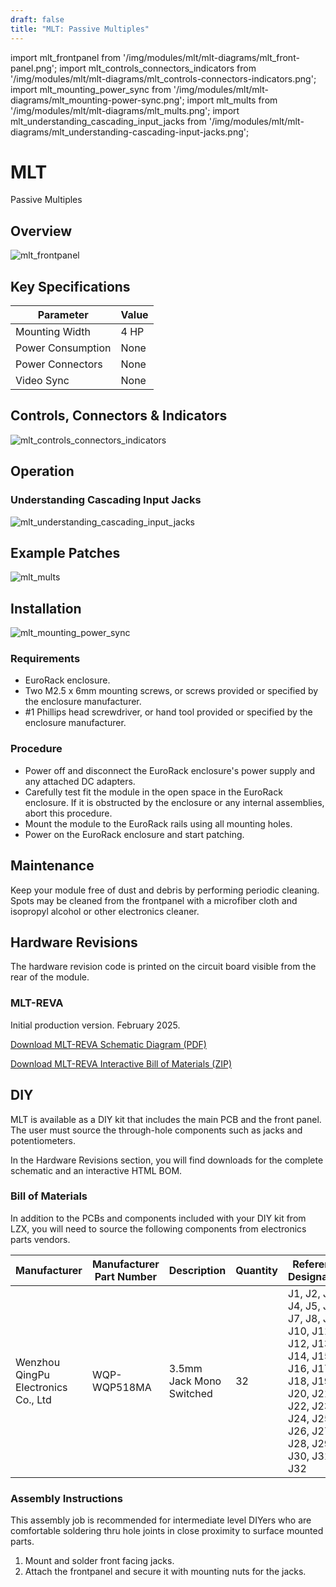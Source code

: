 ```yaml
---
draft: false
title: "MLT: Passive Multiples"
---
```


import mlt_frontpanel from '/img/modules/mlt/mlt-diagrams/mlt_front-panel.png';
import mlt_controls_connectors_indicators from '/img/modules/mlt/mlt-diagrams/mlt_controls-connectors-indicators.png';
import mlt_mounting_power_sync from '/img/modules/mlt/mlt-diagrams/mlt_mounting-power-sync.png';
import mlt_mults from '/img/modules/mlt/mlt-diagrams/mlt_mults.png';
import mlt_understanding_cascading_input_jacks from '/img/modules/mlt/mlt-diagrams/mlt_understanding-cascading-input-jacks​.png';

# MLT
<span class="head2_nolink">Passive Multiples</span>

## Overview

<img src={mlt_frontpanel} alt="mlt_frontpanel" />

## Key Specifications

| Parameter         | Value                                                                           |
| ----------------- | ------------------------------------------------------------------------------- |
| Mounting Width    | 4 HP                                                                            |
| Power Consumption | None                                                                            |
| Power Connectors  | None                                                                            |
| Video Sync        | None                                                                            |
<!-- 
## System Integration Advice -->

<!-- - **Utility module** for mixing and level shifting, covering odd cases where the patch needs just one simple operation.
- **Expander module** to add extra inputs or output processing. Extend the functionality any module. Add one next to your favorite oscillators or RGB functions to expand modulation or signal input options.
- **Building block** for patching complex video synthesis functions. As low level analog computing blocks, several PGOs can be patched together to design a wide range of processing functions, including replicating functions from other modules. However, this level of flexibility comes at the expense of greater system size and more complex patches. Using both lower level and higher level modules is a great strategy for getting the most out of a system.
- **Consider multiple PGOs**. Analog computers provide several instances of summing and difference amplifiers. For example, a bidirectional converter or scaler requires two modules. A triple color space function requires three modules. More complex vector functions will require eight or more. -->

## Controls, Connectors & Indicators

<img src={mlt_controls_connectors_indicators} alt="mlt_controls_connectors_indicators" />

<!-- The PGO design was informed by years of studying interfaces common to the building blocks of analog computers and video processing equipment. 

<img src={ControlsConnectorsIndicators} alt="Controls Connectors And Indicators" /> -->

## Operation

### Understanding Cascading Input Jacks​

<img src={mlt_understanding_cascading_input_jacks} alt="mlt_understanding_cascading_input_jacks" />

<!-- PGO sits at a lower level of abstraction than more complex modules like video shape generators and video keyers. The synthesist is granted full access to the signal path, and the freedom to program a function in discrete steps.

PGO is a *patch-programmable* operator. Its overall function is determined by patch connections rather than switch positions or variable voltages. Connections to specific input and output jacks define operations at different mixing ratios and amounts of gain.

### Understanding Cascading Input Jacks​

PGO uses switched, or normalled, connections between some of its input jacks. With no cable inserted, a signal flows from one input jack to another input jack. This connection is overridden when a cable is inserted. Normalled inputs are indicated on the front panel with arrows.

<img src={NormalledConnections} alt="Normalled Connections"/>

### Difference Amplifier​

A difference amplifier subtracts one voltage from another. It is similar to a differential amplifier, but is specifically optimized to subtract one voltage from another with accuracy.  PGO's amplifier is fully differential, meaning that it has both positive and negative outputs.  

In PGO's implementation, the positive input and negative input of the difference amplifier are each preceded by a four input summing amplifier stage. This configuration allows the user to both add multiple input signals and subtract multiple input signals. Due to the cascaded input switches, the gain of each side of the difference amplifier may be programmed by which jacks are patched and which jacks are left open.

<img src={ProgrammingGain} alt="Programming Gain"/>

### Voltage Reference​

PGO provides a static voltage reference of 1V at its output jack. This level corresponds to a luminance value of white, or to the 100% brightness level of an RGB channel. This reference voltage may be patched anywhere in your system, or back to one of the inputs on PGO.

<img src={ProgrammingOffset} alt="Programming Offset"/> -->

## Example Patches

<img src={mlt_mults} alt="mlt_mults" />

<!-- ### 4 Quadrant Multiplier

### 2 Quadrant Multiplier

### 1 Quadrant Multiplier

### Absolute Value / Full Wave Rectifier

### Half Wave Rectifier

### Sine Wave Shaper

### Square / Exponential Wave Shaper

### Sine Frequency Doubler

### Saw to Triangle / Triangle Frequency Doubler -->

<!-- 
### Buffer

Buffer the input signal with a unity gain of 1.0. Due to the module's propagation delay, it can be used to add slight delays in the video processing path, resulting in the picture shifting slightly to the right.

<img src={PatchBuffer} alt="Buffer"/>

### Amplifier

Amplify the input signal with a gain of 2.

<img src={PatchAmplifier} alt="Amplifier"/>

### Attenuator

Attenuate the input signal with a gain of 0.5.

<img src={PatchAttenuator} alt="Attenuator"/>

### Inverter

Invert the arithmetic sign of the input signal. Positive voltages are converted to negative voltages, or vice versa.

<img src={PatchInverter} alt="Inverter"/>
### Negative

Convert a unipolar signal to negative by subtracting it from 1V. Useful for inverting keys, logic and RGB channels. An input signal ranging from zero to one results in an inverted output ranging from one to zero.

<img src={PatchNegative} alt="Negative"/>

### Subtractor

Subtract one input from another.

<img src={PatchSubtractor} alt="Subtractor"/>

### Adder

Calculate the sum of two input signals.

<img src={PatchAdder} alt="Adder" style={{}} />

### Average

Calculate the average of two input signals.

<img src={PatchAverage} alt="Average" style={{}} />

### Unipolar Modulator

Subtract a modulator from a primary signal, where both are unipolar 0-1V. The primary signal *source a* passes unmodified when the modulating signal *source b* is at its midpoint of 0.5V. As a ramp shifter, *source a* is the input ramp, and *source b* is the positioning control voltage. As a brightness processor, *source a* is a unipolar color channel such as luma, red, green, or blue, and *source b* is the brightness adjustment.

<img src={PatchUnipolarModulator} alt="Unipolar Modulator"/>

### Weighted Mixer

Calculate a 3:1 weighted sum of two inputs, with 3 parts of *source a* for every 1 part of *source b*.

<img src={PatchWeightedMixer} alt="Weighted Mixer"/>

### Compressed Mixer

Calculate the sum of four input signals and attenuate the mix to a value of one half. This is a common scenario to prevent clipping when mixing more than two input signals.

<img src={PatchCompressedMixer} alt="Compressed Mixer"/>

### Bipolar to Unipolar

Convert a +/-1V bipolar signal to the 0-1V unipolar range.

<img src={PatchBipolarToUnipolar} alt="Bipolar To Unipolar"/>

### Unipolar to Bipolar

Convert a 0-1V unipolar signal to the +/-1V bipolar range.

<img src={PatchUnipolarToBipolar} alt="Unipolar To Bipolar"/>

### Differential to Single Ended

Convert a differential input signal to a single-ended output signal. In a differential signal, information is encoded as the difference between a matched pair of separate signals. For example, balanced audio rejects noise on cable runs by sending both a positive and a phase-inverted negative signal on two conductors. Video chroma can be encoded as the difference between two color primaries, such as Pb and Pr, or I and Q. 

<img src={PatchDifferentialToSingleEnded} alt="Differential To Single Ended"/>

### Single Ended to Differential

Convert a single-ended input signal to a differential output signal. One possible application of differential outputs on PGO would be positive and negative versions of the same signal, such as luminance keys. Both signals will have the same amount of propagation delay, allowing precise horizontal alignment of positive and negative masks.

<img src={PatchSingleEndedToDifferential} alt="Single Ended To Differential"/> -->

## Installation

<img src={mlt_mounting_power_sync} alt="mlt_mounting_power_sync" />

<!-- Discuss differences between 10 and 16 pin connectors -->
<!-- Something about making sure all screws have been removed from the intended mounting location. -->

### Requirements

* EuroRack enclosure.
* Two M2.5 x 6mm mounting screws, or screws provided or specified by the enclosure manufacturer.
* #1 Phillips head screwdriver, or hand tool provided or specified by the enclosure manufacturer.

### Procedure

* Power off and disconnect the EuroRack enclosure's power supply and any attached DC adapters.
* Carefully test fit the module in the open space in the EuroRack enclosure. If it is obstructed by the enclosure or any internal assemblies, abort this procedure.
* Mount the module to the EuroRack rails using all mounting holes.
* Power on the EuroRack enclosure and start patching.
<!-- 
## Full Specifications -->
<!-- 
| Parameter                    | Value                                                                           |
| ---------------------------- | ------------------------------------------------------------------------------- |
| Manufacturer Part Number     | 950065                                                                          |
| Pronunciation                | [piː ɡəʊ](/mp3/modules/pgo/pgo-pronunciation.mp3)                               |
| Mounting Width               | 4 HP                                                                            |
| Mounting Depth               | TODO mm                                                                         |
| Mounting Hole Count          | 2                                                                               |
| Power Consumption            | 12V @ 50 mA                                                                     |
| Power Connectors             | 10 pin EuroRack ribbon, 2.1mm DC barrel                                         |
| Input Impedance              | 1M ohms                                                                         |
| Output Impedance             | 75 ohms                                                                         |
| Input Protection Range       | +/-20V                                                                          |
| Input Clipping Range         | +/-2.5V                                                                         |
| Output Range                 | +/-2.5V                                                                         |
| Propagation Delay            | TODO                                                                            |
| Bandwidth @ -3dB             | TODO                                                                            |
| Module Width                 | 20.32 mm                                                                        |
| Module Height                | 128.5 mm                                                                        |
| Module Depth                 | TODO mm                                                                         |
| Product Box Width            | 4 in / 101.6 mm                                                                 |
| Product Box Height           | 2 in / 50.8 mm                                                                  |
| Product Box Depth            | 6 in / 152.4 mm                                                                 |
| Product Weight               | TODO                                                                            |
| Included                     | DC barrel power cable, EuroRack power cable, red panel, green panel, blue panel |
| EuroRack Power Cable Type    | 10-pin to 16-pin                                                                |
| EuroRack Power Cable Length  | 25 cm                                                                           |
| DC Barrel Power Cable Length | 25 cm                                                                           |
| RoHS Compliance              | Manufactured with lead-free processes.                                          |
| Video Sync                   | None                                                                            | -->
<!-- 
## Calibration -->

<!-- Calibration is not required for this module. -->

## Maintenance

Keep your module free of dust and debris by performing periodic cleaning. Spots may be cleaned from the frontpanel with a microfiber cloth and isopropyl alcohol or other electronics cleaner.

<!-- ## Troubleshooting -->


## Hardware Revisions

The hardware revision code is printed on the circuit board visible from the rear of the module.

### MLT-REVA

Initial production version. February 2025.

[Download MLT-REVA Schematic Diagram (PDF)](/pdf/modules/mlt/MLT-REVA_Schematic_Diagram.pdf)

[Download MLT-REVA Interactive Bill of Materials (ZIP)](/zip/modules/mlt/MLT-REVA_Interactive_Bill_of_Materials.zip)

## DIY 

MLT is available as a DIY kit that includes the main PCB and the front panel.  The user must source the through-hole components such as jacks and potentiometers.

In the Hardware Revisions section, you will find downloads for the complete schematic and an interactive HTML BOM.

### Bill of Materials

In addition to the PCBs and components included with your DIY kit from LZX, you will need to source the following components from electronics parts vendors.

| Manufacturer                        | Manufacturer Part Number | Description                              | Quantity | Reference Designators                                                                                                                                 |
| ----------------------------------- | ------------------------ | ---------------------------------------- | -------- | ----------------------------------------------------------------------------------------------------------------------------------------------------- |
| Wenzhou QingPu Electronics Co., Ltd | WQP-WQP518MA             | 3.5mm Jack Mono Switched                 | 32       | J1, J2, J3, J4, J5, J6, J7, J8, J9, J10, J11, J12, J13, J14, J15, J16, J17, J18, J19, J20, J21, J22, J23, J24, J25, J26, J27, J28, J29, J30, J31, J32 |

### Assembly Instructions

This assembly job is recommended for intermediate level DIYers who are comfortable soldering thru hole joints in close proximity to surface mounted parts.

1. Mount and solder front facing jacks.
2. Attach the frontpanel and secure it with mounting nuts for the jacks.


<!-- 
## DIY  -->
<!-- 
PGO is available as a DIY kit that includes a PCB assembly with pre-assembled SMT components and 4 frontpanel options.  The user must source the through-hole components such as headers and jacks, as well as a suitable power cable for the module.

<img src={PCBFrontSMTOnly} alt="PCB Front SMT Only" style={{height: 400}} /> <img src={PCBRearSMTOnly} alt="PCB Rear SMT Only" style={{height: 400}} /> <img src={PCBFront} alt="PCB Front" style={{height: 400}} /> <img src={PCBRear} alt="PCB Rear" style={{height: 400}} />

In the Hardware Revisions section at the end of this document, you will find downloads for the complete schematic and an interactive HTML BOM.

### Bill of Materials

In addition to the PCBs and components included with your DIY kit from LZX, you will need to source the following components from electronics parts vendors.

| Manufacturer                        | Manufacturer Part Number | Description                              | Quantity | Reference Designators                        |
| ----------------------------------- | ------------------------ | ---------------------------------------- | -------- | -------------------------------------------- |
| Wenzhou QingPu Electronics Co., Ltd | WQP-WQP518MA             | 3.5mm Jack Mono Switched                 | 11       | J1, J2, J3, J4, J5, J6, J7, J8, J9, J10, J11 |
|                                     |                          | Pin Header Pitch 0.1in 2X5 Male Shrouded | 1        | J12                                          |
| Wurth Elektronik                    | 694106402002             | DC Jack Vertical 2.1mm Barrel            | 1        | J13                                          |
| Recom Technologies                  | R-78K3.3-0.5             | DC/DC Converter Submodule 3.3V           | 1        | U6                                           |

### Assembly Instructions

This assembly job is recommended for intermediate level DIYers who are comfortable soldering thru hole joints in close proximity to surface mounted parts.

1. Mount and solder rear facing through hole parts first, in this order: pin header, DC/DC converter, DC barrel jack.
1. Mount and solder front facing jacks next.
2. Attach the frontpanel and secure it with mounting nuts for the jacks. -->
<!-- 
## Functional Testing -->
<!-- 
The following tests are designed to verify the module is functioning as expected after assembly. If you are concerned your module is not operating properly, these tests may be used for self verification before a repair is initiated.  It is also best practice to perform a functional test when selling or purchasing a module on the secondhand market.

### Requirements

- A voltmeter, multimeter or oscilloscope
- 12V power supply or EuroRack power supply
- Patch cables

### Setup

- Connect the module to power and turn on your case
- Prepare to probe the disconnected end of a patch cable -- in these tests, the positive probe should make contact with the tip of the plug, and the negative probe or grounding clip should make contact with the sleeve of the plug

### T1. Test voltage reference

- Verify that the Voltage Reference Out is within +/-2% of 1.00V.

### T2. Test difference amplifier positive inputs

- Connect a cable from the voltage reference output to Difference Amplifier In1+
- Verify that Difference Amplifier Out+ is within +/-2% of +2V.
- Verify that Difference Amplifier Out- is within +/-2% of -2V.

### T3. Test difference amplifier negative inputs

- Connect a cable from the voltage reference output to Difference Amplifier In1-
- Verify that Difference Amplifier Out+ is within +/-2% of -2V.
- Verify that Difference Amplifier Out- is within +/-2% of +2V.

This concludes functional testing. If all steps starting with *Verify...* passed their conditions, your PGO is operating within expected parameters. -->

<!-- 
## Performance Testing

The following tests are designed for verification of hardware revisions and general troubleshooting of performance issues. While intended for use by the LZX Industries design team, we publish the tests here to satisfy the curiosities of advanced users and service technicians.

### Requirements

- Oscilloscope.
- Waveform generator.
- 2x BNC to 3.5mm patch cables.
- Multimeter with probes.
- Power supply capable of providing 12V DC @ 100mA.

### Setup

- Configure your power supply to provide 12 volts to a 2.1mm DC barrel connector.
- Set power supply over current protection to 100mA.
- Connect power to the device.

#### Test +3.3V rail accuracy

- Use your multimeter to measure the voltage present at pin 3 of the U3 DC-DC converter module.
- Verify that the measurement is within the range of 3.0V to 3.6V. -->

<!-- ## Theory Of Operation

### Block Diagram

### Power Supply

### Voltage Reference

### Difference Amplifier -->
